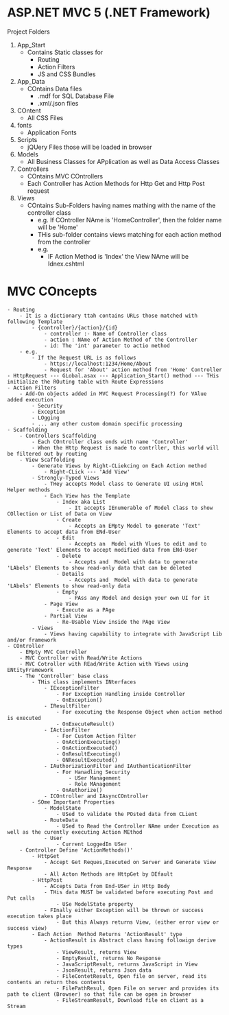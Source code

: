 # ASP.NET MVC 5 (.NET Framework)

Project Folders
1. App_Start
	- Contains Static classes for
		- Routing
		- Action Filters
		- JS and CSS Bundles
2. App_Data	
	- COntains Data files
		- .mdf for SQL Database File
		- .xml/.json files
3. COntent
	- All CSS Files
4. fonts
	- Application Fonts
5. Scripts
	- jQUery Files those will be loaded in browser
6. Models
	- All Business Classes for APplication as well as Data Access Classes
7. Controllers
	- COntains MVC COntrollers
	- Each Controller has Action Methods for Http Get and Http Post request
8. Views
	- COntains Sub-Folders having names mathing with the name of the controller class
		- e.g. If COntroller NAme is 'HomeController', then the folder name will be 'Home'
		- THis sub-folder contains views matching for each action method from the controller
		- e.g.
			- IF Action Method is 'Index' the View NAme will be Idnex.cshtml

# MVC COncepts
	- Routing
		- It is a dictionary ttah contains URLs those matched with following Template
			- {controller}/{action}/{id}
				- controller :- Name of Controller class
				- action : NAme of Action Method of the Controller
				- id: The 'int' parameter to actio method
		- e.g.
			- If the Request URL is as follows
				- https://localhost:1234/Home/About
				- Request for 'About' action method from 'Home' Controller
	- HttpRequest --- GLobal.asax --- Application_Start() method --- THis initialize the ROuting table with Route Expressions
	- Action Filters
		- Add-On objects added in MVC Request Processing(?) for VAlue added execution
			- Security
			- Exception
			- LOgging
			- ... any other custom domain specific processing
	- Scaffolding
		- Controllers Scaffolding
			- Each COntroller class ends with name 'Controller'
			- When the Http Request is made to contrller, this world will be filtered out by routing
		- View Scaffolding
			- Generate Views by Right-CLiekcing on Each Action method
				- Right-CLick --- 'Add View'
			- Strongly-Typed Views
				- THey accepts Model class to Generate UI using Html Helper methods
				- Each View has the Template
					- Index aka List
						- It accepts IEnumerable of Model class to show COllection or List of Data on View 
					- Create
						- Accepts an EMpty Model to generate 'Text' Elements to accept data from ENd-User
					- Edit	
						- Accepts an  Model with Vlues to edit and to generate 'Text' Elements to accept modified data from ENd-User
					- Delete
						- Accepts and  Model with data to generate 'LAbels' Elements to show read-only data that can be deleted
					- Details
						- Accepts and  Model with data to generate 'LAbels' Elements to show read-only data 
					- Empty 
						- PAss any Model and design your own UI for it
				- Page View
					- Execute as a PAge
				- Partial View
					- Re-Usable View inside the PAge View
			- Views
				- Views having capability to integrate with JavaScript Lib and/or framework
	- COntroller
		- EMpty MVC Controller
		- MVC Controller with Read/Write Actions
		- MVC Cotroller with REad/Write Action with Views using ENtityFramework
		- The 'Controller' base class
			- THis class implements INterfaces
				- IExceptionFilter
					- For Exception Handling inside Controller
					- OnException()
				- IResultFilter
					- For executing the Response Object when action method is executed
					- OnExecuteResult()
				- IActionFilter
					- For Custom Action Filter
					- OnActionExecuting()
					- OnActionExecuted()
					- OnResultExecuting()
					- ONResultExecuted()
				- IAuthorizationFilter and IAuthenticationFilter
					- For Hanadling Security
						- USer Management
						- Role MAnagement
					- OnAuthorize()
				- ICOntroller and IAsyncCOntroller
			- SOme Important Properties
				- ModelState
					- USed to validate the POsted data from CLient
				- RouteData
					- USed to Read the Controller NAme under Execution as well as the curently executing Action MEthod
				- User
					- Current LoggedIn USer
		- Controller Define 'ActionMethods()'
			- HttpGet
				- Accept Get Reques,Executed on Server and Generate View Response
				- All Acton Methods are HttpGet by DEfault
			- HttpPost
				- ACcepts Data from End-USer in Http Body
				- THis data MUST be validated before executing Post and Put calls
					- USe ModelState property
				- FInally either Exception will be thrown or success execution takes place
					- But this Always returns View, (either error view or success view)
			- Each Action  Method Returns 'ActionResult' type
				- ActionResult is Abstract class having followign derive types
					- ViewResult, returns View
					- EmptyResult, returns No Response
					- JavaScriptResult, returns JavaScript in View
					- JsonResult, returns Json data
					- FileContetResult, Open file on server, read its contents an return thos contents
					- FilePathResul, Open File on server and provides its path to client (Browser) so that file can be open in browser
					- FileStreamResult, Download file on client as a Stream
						
